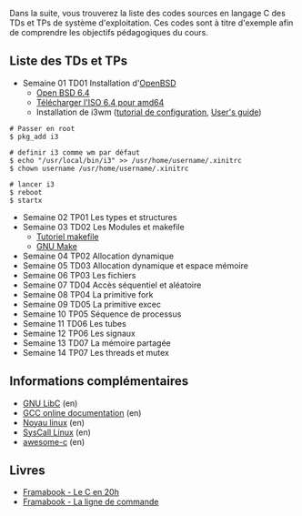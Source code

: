 Dans la suite, vous trouverez la liste des codes sources en langage C des TDs et TPs de système d'exploitation.
Ces codes sont à titre d'exemple afin de comprendre les objectifs pédagogiques du cours.

## Liste des TDs et TPs

* Semaine 01 TD01 Installation d'[OpenBSD](https://www.openbsd.org/faq/index.html)
    * [Open BSD 6.4](https://www.openbsd.org/64.html)
    * [Télécharger l'ISO 6.4 pour amd64](./iso/cd64.iso)
    * Installation de i3wm ([tutorial de configuration](https://wiki.evolix.org/HowtoI3), [User's guide](https://i3wm.org/docs/userguide.html))
  
```Shell
# Passer en root
$ pkg_add i3

# definir i3 comme wm par défaut
$ echo "/usr/local/bin/i3" >> /usr/home/username/.xinitrc
$ chown username /usr/home/username/.xinitrc

# lancer i3
$ reboot
$ startx
```

* Semaine 02 TP01 Les types et structures
* Semaine 03 TD02 Les Modules et makefile
    * [Tutoriel makefile](https://www.grafikart.fr/tutoriels/linux/makefile-953)
    * [GNU Make](https://www.gnu.org/software/make/manual/make.html)
* Semaine 04 TP02 Allocation dynamique
* Semaine 05 TD03 Allocation dynamique et espace mémoire
* Semaine 06 TP03 Les fichiers
* Semaine 07 TD04 Accès séquentiel et aléatoire
* Semaine 08 TP04 La primitive fork
* Semaine 09 TD05 La primitive excec
* Semaine 10 TP05 Séquence de processus
* Semaine 11 TD06 Les tubes
* Semaine 12 TP06 Les signaux
* Semaine 13 TD07 La mémoire partagée
* Semaine 14 TP07 Les threads et mutex

## Informations complémentaires

* [GNU LibC](https://www.gnu.org/software/libc/manual/html_mono/libc.html) (en)
* [GCC online documentation](https://gcc.gnu.org/onlinedocs/) (en)
* [Noyau linux](https://www.kernel.org/) (en)
* [SysCall Linux](http://syscalls.kernelgrok.com/) (en)
* [awesome-c](https://github.com/aleksandar-todorovic/awesome-c#build-systems) (en)

## Livres

* [Framabook - Le C en 20h](https://framabook.org/docs/c20h/C20H_integrale_creative-commons-by-saV2_AOUT2013.pdf)
* [Framabook - La ligne de commande](https://framabook.org/docs/c20h/C20H_integrale_creative-commons-by-saV2_AOUT2013.pdf)
